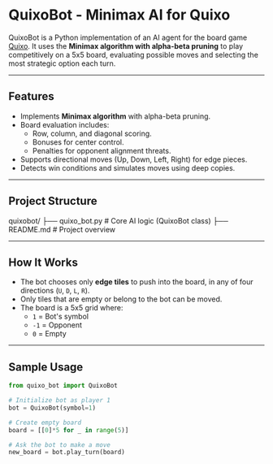 # QuixoBot - Minimax AI for Quixo

QuixoBot is a Python implementation of an AI agent for the board game [Quixo]([https://en.wikipedia.org/wiki/Quixo](https://www.artofplay.com/products/quixo?srsltid=AfmBOoose3LRfh4u9d10AUDmMKg2IYw--_TQpov9mfNuOi5Cs4fwM6Qw)). It uses the **Minimax algorithm with alpha-beta pruning** to play competitively on a 5x5 board, evaluating possible moves and selecting the most strategic option each turn.

---

## Features

- Implements **Minimax algorithm** with alpha-beta pruning.
- Board evaluation includes:
  - Row, column, and diagonal scoring.
  - Bonuses for center control.
  - Penalties for opponent alignment threats.
- Supports directional moves (Up, Down, Left, Right) for edge pieces.
- Detects win conditions and simulates moves using deep copies.

---

## Project Structure
quixobot/
├── quixo_bot.py # Core AI logic (QuixoBot class)
├── README.md # Project overview


---

## How It Works

- The bot chooses only **edge tiles** to push into the board, in any of four directions (`U`, `D`, `L`, `R`).
- Only tiles that are empty or belong to the bot can be moved.
- The board is a 5x5 grid where:
  - `1` = Bot's symbol
  - `-1` = Opponent
  - `0` = Empty

---

## Sample Usage

```python
from quixo_bot import QuixoBot

# Initialize bot as player 1
bot = QuixoBot(symbol=1)

# Create empty board
board = [[0]*5 for _ in range(5)]

# Ask the bot to make a move
new_board = bot.play_turn(board)

